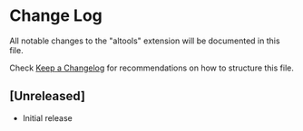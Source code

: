 # Change Log

All notable changes to the "altools" extension will be documented in this file.

Check [Keep a Changelog](http://keepachangelog.com/) for recommendations on how to structure this file.

## [Unreleased]

- Initial release